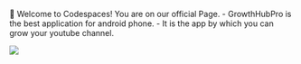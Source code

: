 👋 Welcome to Codespaces! You are on our official Page. 
    - GrowthHubPro is the best application for android phone.
    - It is the app by which you can grow your youtube channel.

<img src="[https://photos.fife.usercontent.google.com/pw/AP1GczNCezlcsGfsEhw-8htIPQ7Og-VsvUbp5rRhPOBRa8cWNhaHncvqzUM=w396-h880-s-no-gm](https://photos.fife.usercontent.google.com/pw/AP1GczNCezlcsGfsEhw-8htIPQ7Og-VsvUbp5rRhPOBRa8cWNhaHncvqzUM=s0-d-I?authuser=0)"/>
